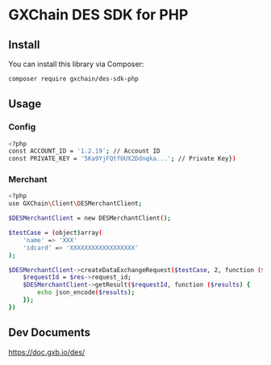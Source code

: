 # GXChain DES SDK for PHP

## Install

You can install this library via Composer:
```bash
composer require gxchain/des-sdk-php
```

## Usage

### Config

```bash
<?php
const ACCOUNT_ID = '1.2.19'; // Account ID
const PRIVATE_KEY = '5Ka9YjFQtfUUX2Ddnqka...'; // Private Key})
```

### Merchant

```bash
<?php
use GXChain\Client\DESMerchantClient;

$DESMerchantClient = new DESMerchantClient();

$testCase = (object)array(
    'name' => 'XXX'
    'idcard' => 'XXXXXXXXXXXXXXXXXX'
);

$DESMerchantClient->createDataExchangeRequest($testCase, 2, function ($res) use ($DESMerchantClient) {
    $requestId = $res->request_id;
    $DESMerchantClient->getResult($requestId, function ($results) {
        echo json_encode($results);
    });
})
```

## Dev Documents

https://doc.gxb.io/des/
